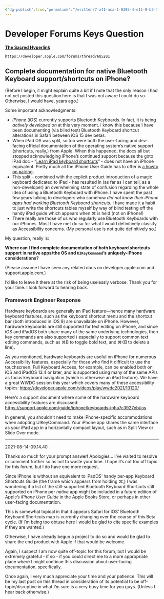 ```yaml
---
{"dg-publish":true,"permalink":"/written/7-a41-aca-1-0395-4-e11-9-b2-f-09-aae-0-d0-a84-d/","dgHomeLink":true,"dgPassFrontmatter":false}
---
```


# Developer Forums Keys Question

[**The Sacred Hyperlink**](https://developer.apple.com/forums/thread/685201)

`https://developer.apple.com/forums/thread/685201`

## Complete documentation for native Bluetooth Keyboard support/shortcuts on **iPhone**?

(Before I begin, it might explain quite a bit if I note that the only reason I had not yet posted this question here is that I was not aware I could do so. Otherwise, I would have, years ago.)

Some important acknowledgments:
* *iPhone* (iOS) currently supports Bluetooth Keyboards. In fact, it is being *actively developed on* at this very moment. I know this because I have been documenting (via blind test) Bluetooth Keyboard shortcut alterations in Safari between iOS 15 dev betas.
* When iPad OS was split, so too were both the user-facing and dev-facing official documentation of the operating system’s native support (shortcuts, really,) from Apple. When this happened, the docs all but stopped acknowledging iPhone’s continued support because the goto iPad doc - “[Learn iPad keyboard shortcuts](https://support.apple.com/en-us/HT211096)” - does not have an iPhone equivalent. Pretty much all the iPhone User Guide has to offer is [a howto on pairing](https://support.apple.com/guide/iphone/magic-keyboard-iph2ced3177/14.0/ios/14.0).
* This split - combined with the explicit product introduction of a magic keyboard dedicated to iPad - has resulted in (as far as I can tell, as a non-developer) an overwhelming state of confusion regarding the whole idea of using a Bluetooth Keyboard with iPhone. I have spent the past few years talking to developers who somehow *did not know their iPhone apps had working Bluetooth Keyboard shortcuts*. I have made it a habit to just write the shortcuts tables myself by way of blind testing off the handy iPad guide which appears when ⌘ is held (not on iPhone!)
* There really are those of us who regularly use Bluetooth Keyboards with our iPhones. Most I have met do so for what I would definitively classify as Accessibility concerns. (My personal use is not quite definitively so.)

My question, really is:

**Where can I find complete documentation of both keyboard shortcuts support in native apps/the OS and `UIKeyCommand`’s uniquely-iPhone considerations?**

(Please assume I have seen any related docs on developer.apple.com and support.apple.com.)

I’d like to leave it there at the risk of being uselessly verbose. Thank you for your time. I look forward to hearing back.

### Framework Engineer Response 
Hardware keyboards are generally an iPad feature—hence many hardware keyboard features, such as the keyboard shortcut menu and the shortcut bar (both introduced in iOS 9) are unavailable on iPhone. However, hardware keyboards are still supported for text editing on iPhone, and since iOS and iPadOS both share many of the same underlying technologies, then key commands are also supported ( especially to support common text editing commands, such as ⌘B to toggle bold text, and ⌘⌫ to delete a line).

As you mentioned, hardware keyboards are useful on iPhone for numerous Accessibility features, especially for those who find it difficult to use the touchscreen. Full Keyboard Access, for example, can be enabled both on iOS and iPadOS 13.4 or later, and is supported using many of the same APIs as focus keyboard navigation (which is otherwise an iPad feature). We have a great WWDC session this year which covers many of these accessibility topics: <https://developer.apple.com/videos/play/wwdc2021/10120/>

Here's a support document where some of the hardware keyboard accessibility features are discussed: <https://support.apple.com/guide/iphone/keyboards-ipha7c3927eb/ios>

In general, you shouldn't need to make iPhone-specific accommodations when adopting UIKeyCommand. Your iPhone app shares the same interface as your iPad app in a horizontally compact layout, such as in Split View or Slide Over mode.

***

2021-08-14-09.14.40

Thanks so much for your prompt answer! Apologies… I’ve waited to resolve or comment further so as not to waste your time. I hope it’s not too off topic for this forum, but I do have one more request.

Since iPhone is without an equivalent to iPadOS’ handy per-app Keyboard Shortcuts Guide (the frame which appears from holding ⌘,) I was wondering if a list of the still-supported Bluetooth Keyboard Shortcuts still supported on iPhone per _native_ app might be included in a future edition of Apple’s _iPhone User Guide_ in the Apple Books Store, or perhaps in other user-facing documentation. 

This is somewhat topical in that it appears Safari for iOS’ Bluetooth Keyboard Shortcuts map is currently changing over the course of this Beta cycle. (If I’m being too obtuse here I would be glad to cite specific examples if they are wanted.) 

Otherwise, I have already begun a project to do so and would be glad to share the end product with Apple if that would be welcome. 

Again, I suspect I am now quite off-topic for this forum, but I would be extremely grateful - if so - if you could direct me to a more appropriate place where I might continue this discussion about user-facing documentation, specifically.

Once again, I very much appreciate your time and your patience. This will be my last post on this thread in consideration of its potential to be off-topic/disruptive in what I’m sure is a very busy time for you guys. (Unless I hear back otherwise.)
